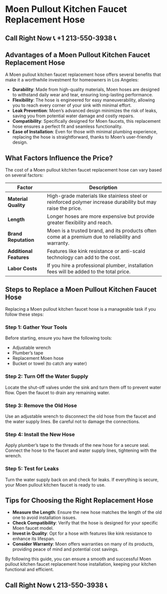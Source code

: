# Moen Pullout Kitchen Faucet Replacement Hose

## Call Right Now 📞 +1 213-550-3938 📞

## Advantages of a Moen Pullout Kitchen Faucet Replacement Hose

A Moen pullout kitchen faucet replacement hose offers several benefits that make it a worthwhile investment for homeowners in Los Angeles:

- **Durability**: Made from high-quality materials, Moen hoses are designed to withstand daily wear and tear, ensuring long-lasting performance.  
- **Flexibility**: The hose is engineered for easy maneuverability, allowing you to reach every corner of your sink with minimal effort.  
- **Leak Prevention**: Moen’s advanced design minimizes the risk of leaks, saving you from potential water damage and costly repairs.  
- **Compatibility**: Specifically designed for Moen faucets, this replacement hose ensures a perfect fit and seamless functionality.  
- **Ease of Installation**: Even for those with minimal plumbing experience, replacing the hose is straightforward, thanks to Moen’s user-friendly design.  

## What Factors Influence the Price?

The cost of a Moen pullout kitchen faucet replacement hose can vary based on several factors:  

| **Factor**               | **Description**                                                                 |
|--------------------------|---------------------------------------------------------------------------------|
| **Material Quality**     | High-grade materials like stainless steel or reinforced polymer increase durability but may raise the price. |
| **Length**               | Longer hoses are more expensive but provide greater flexibility and reach.     |
| **Brand Reputation**     | Moen is a trusted brand, and its products often come at a premium due to reliability and warranty. |
| **Additional Features**  | Features like kink resistance or anti-scald technology can add to the cost.    |
| **Labor Costs**          | If you hire a professional plumber, installation fees will be added to the total price. |

## Steps to Replace a Moen Pullout Kitchen Faucet Hose

Replacing a Moen pullout kitchen faucet hose is a manageable task if you follow these steps:

### Step 1: Gather Your Tools  
Before starting, ensure you have the following tools:  
- Adjustable wrench  
- Plumber’s tape  
- Replacement Moen hose  
- Bucket or towel (to catch any water)  

### Step 2: Turn Off the Water Supply  
Locate the shut-off valves under the sink and turn them off to prevent water flow. Open the faucet to drain any remaining water.  

### Step 3: Remove the Old Hose  
Use an adjustable wrench to disconnect the old hose from the faucet and the water supply lines. Be careful not to damage the connections.  

### Step 4: Install the New Hose  
Apply plumber’s tape to the threads of the new hose for a secure seal. Connect the hose to the faucet and water supply lines, tightening with the wrench.  

### Step 5: Test for Leaks  
Turn the water supply back on and check for leaks. If everything is secure, your Moen pullout kitchen faucet is ready to use.  

## Tips for Choosing the Right Replacement Hose  

- **Measure the Length**: Ensure the new hose matches the length of the old one to avoid installation issues.  
- **Check Compatibility**: Verify that the hose is designed for your specific Moen faucet model.  
- **Invest in Quality**: Opt for a hose with features like kink resistance to enhance its lifespan.  
- **Consider Warranty**: Moen offers warranties on many of its products, providing peace of mind and potential cost savings.  

By following this guide, you can ensure a smooth and successful Moen pullout kitchen faucet replacement hose installation, keeping your kitchen functional and efficient.
## Call Right Now 📞 213-550-3938 📞